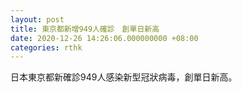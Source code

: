 ```yaml
---
layout: post
title: 東京都新增949人確診　創單日新高
date: 2020-12-26 14:26:06.000000000 +08:00
categories: rthk
---
```


日本東京都新確診949人感染新型冠狀病毒，創單日新高。
